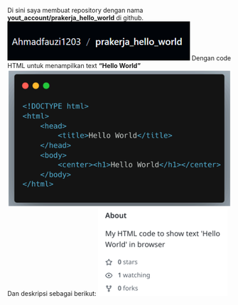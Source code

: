 Di sini saya membuat repository dengan nama __yout_account/prakerja_hello_world__ di github.
![Alt text](https://github.com/Ahmadfauzi1203/prakerja_hello_world/blob/master/image/sc1.png)
Dengan code HTML untuk menampilkan text __“Hello World”__
![Alt text](https://github.com/Ahmadfauzi1203/prakerja_hello_world/blob/master/image/sc2.png)
Dan deskripsi sebagai berikut:
![Alt text](https://github.com/Ahmadfauzi1203/prakerja_hello_world/blob/master/image/sc3.png)